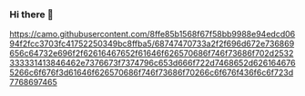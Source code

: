 ### Hi there 👋
https://camo.githubusercontent.com/8ffe85b1568f67f58bb9988e94edcd0694f2fcc3703fc41752250349bc8ffba5/68747470733a2f2f696d672e736869656c64732e696f2f62616467652f61646f626570686f746f73686f702d2532333331413846462e7376673f7374796c653d666f722d7468652d6261646765266c6f676f3d61646f626570686f746f73686f70266c6f676f436f6c6f723d7768697465
<!--
**mauisiri/mauisiri** is a ✨ _special_ ✨ repository because its `README.md` (this file) appears on your GitHub profile.
🌱 I’m currently coursing Full Stack developer course.

- 🌱 I’m currently coursing Full Stack developer course.
- 👯 I’m looking to collaborate on ...
- 🤔 I’m looking for help with ...
- 💬 Ask me about ...
- 📫 How to reach me: ...
- 😄 Pronouns: ...
- ⚡ Fun fact: ...
Skills: VUE JS / REACT / HTML / CSS / PHP / LARAVEL
